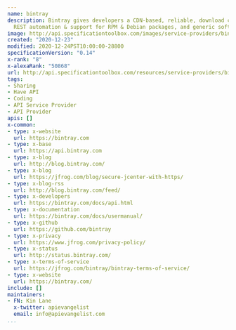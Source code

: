 ```yaml
---
name: bintray
description: Bintray gives developers a CDN-based, reliable, download center with
  REST automation & support for RPM & Debian packages, and generic software distribution
image: http://api.specificationtoolbox.com/images/service-providers/bintray.jpg
created: "2020-12-23"
modified: 2020-12-24PST10:00:00-28800
specificationVersion: "0.14"
x-rank: "8"
x-alexaRank: "50868"
url: http://api.specificationtoolbox.com/resources/service-providers/bintray/
tags:
- Sharing
- Have API
- Coding
- API Service Provider
- API Provider
apis: []
x-common:
- type: x-website
  url: https://bintray.com
- type: x-base
  url: https://api.bintray.com
- type: x-blog
  url: http://blog.bintray.com/
- type: x-blog
  url: https://jfrog.com/blog/secure-jcenter-with-https/
- type: x-blog-rss
  url: http://blog.bintray.com/feed/
- type: x-developers
  url: https://bintray.com/docs/api.html
- type: x-documentation
  url: https://bintray.com/docs/usermanual/
- type: x-github
  url: https://github.com/bintray
- type: x-privacy
  url: https://www.jfrog.com/privacy-policy/
- type: x-status
  url: http://status.bintray.com/
- type: x-terms-of-service
  url: https://jfrog.com/bintray/bintray-terms-of-service/
- type: x-website
  url: https://bintray.com/
include: []
maintainers:
- FN: Kin Lane
  x-twitter: apievangelist
  email: info@apievangelist.com
...
```

